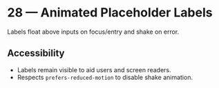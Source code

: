 # 28 — Animated Placeholder Labels
Labels float above inputs on focus/entry and shake on error.
## Accessibility
- Labels remain visible to aid users and screen readers.
- Respects `prefers-reduced-motion` to disable shake animation.
